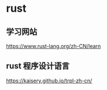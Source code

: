 # rust

## 学习网站

https://www.rust-lang.org/zh-CN/learn

## rust 程序设计语言

https://kaisery.github.io/trpl-zh-cn/
